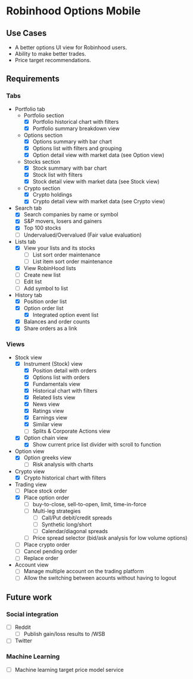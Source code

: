 # Robinhood Options Mobile

## Use Cases
- A better options UI view for Robinhood users.
- Ability to make better trades.
- Price target recommendations. 

## Requirements

### Tabs

- Portfolio tab
  - Portfolio section
    - [x] Portfolio historical chart with filters
    - [x] Portfolio summary breakdown view
  - Options section
    - [x] Options summary with bar chart
    - [x] Options list with filters and grouping
    - [x] Option detail view with market data (see Option view)
  - Stocks section
    - [x] Stock summary with bar chart
    - [x] Stock list with filters
    - [x] Stock detail view with market data (see Stock view)
  - Crypto section
    - [x] Crypto holdings
    - [x] Crypto detail view with market data (see Crypto view)
- Search tab
  - [x] Search companies by name or symbol
  - [x] S&P movers, losers and gainers
  - [x] Top 100 stocks
  - [ ] Undervalued/Overvalued (Fair value evaluation)
- Lists tab
  - [x] View your lists and its stocks
    - [ ] List sort order maintenance
    - [ ] List item sort order maintenance
  - [x] View RobinHood lists
  - [ ] Create new list
  - [ ] Edit list
  - [ ] Add symbol to list
- History tab
  - [x] Position order list
  - [x] Option order list
    - [x] Integrated option event list
  - [x] Balances and order counts
  - [x] Share orders as a link

### Views

- Stock view
  - [x] Instrument (Stock) view
    - [x] Position detail with orders
    - [x] Options list with orders
    - [x] Fundamentals view
    - [x] Historical chart with filters
    - [x] Related lists view
    - [x] News view
    - [x] Ratings view
    - [x] Earnings view
    - [x] Similar view
    - [ ] Splits & Corporate Actions view
  - [x] Option chain view
    - [x] Show current price list divider with scroll to function
- Option view
  - [x] Option greeks view
    - [ ] Risk analysis with charts
- Crypto view
  - [x] Crypto historical chart with filters
- Trading view
  - [ ] Place stock order
  - [x] Place option order
    - [ ] buy-to-close, sell-to-open, limit, time-in-force
    - [ ] Multi-leg strategies
      - [ ] Call/Put debit/credit spreads
      - [ ] Synthetic long/short
      - [ ] Calendar/diagonal spreads
    - [ ] Price spread selector (bid/ask analysis for low volume options)
  - [ ] Place crypto order
  - [ ] Cancel pending order
  - [ ] Replace order
- Account view
  - [ ] Manage multiple account on the trading platform
  - [ ] Allow the switching between acounts without having to logout

## Future work

### Social integration
  - [ ] Reddit
    - [ ] Publish gain/loss results to /WSB
  - [ ] Twitter
### Machine Learning
  - [ ] Machine learning target price model service
